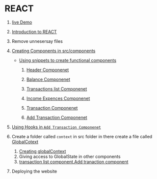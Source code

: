 # REACT
1. [live Demo ](https://powerful-plateau-12781.herokuapp.com/)
1. [Introduction to REACT](docs/intro.md)
1. Remove unnesersay files
1. [Creating Components in src/components]()

   - [Using snippets to create functional components](./docs/snippets.md)

     1. [Header Componenet](./src/components/header.jsx)
     1. [Balance Componenet](./src/components/balance.jsx)
     1. [Transactions list Componenet](./src/components/transactionList.jsx)
     1. [Income Expences Componenet](./src/components/incomeExpences.jsx)
     1. [Transaction Componenet](./src/components/transactions.jsx)

     1. [Add Transaction Componenet](./src/components/addTransaction.jsx)

1. [Using Hooks in `Add Transaction Componenet` ](./docs/hooks.md)
1. Create a folder called `context` in src folder in there create a file called [GlobalCotext](./src/context/globalState.jsx)
   1. [Creating globalContext](./docs/contextapi.md)
   1. Giving access to GlobalState in other components
   1. [transaction list component,Add tranaction component](./docs/usingContextApi.md)
1. Deploying the website
